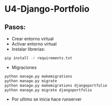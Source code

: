 # U4-Django-Portfolio

## Pasos:
- Crear entorno virtual
- Activar entorno virtual 
- Instalar librerias: 

```sh
pip install -r requirements.txt
```
- Migraciones 
```sh
python manage.py makemigrations
python manage.py migrate
python manage.py makemigrations djangoportfolio
python manage.py migrate djangoportfolio
```
- Por ultimo se inicia hace runserver

